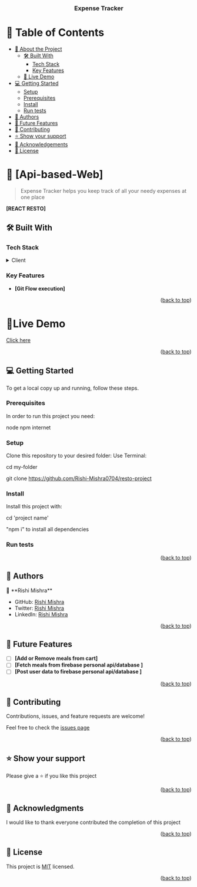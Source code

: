 <a name="readme-top"></a>

<div align="center">

  <h3><b>Expense Tracker</b></h3>

</div>

<!-- TABLE OF CONTENTS -->

# 📗 Table of Contents

- [📖 About the Project](#about-project)
  - [🛠 Built With](#built-with)
    - [Tech Stack](#tech-stack)
    - [Key Features](#key-features)
  - [🚀 Live Demo](#live-demo)
- [💻 Getting Started](#getting-started)
  - [Setup](#setup)
  - [Prerequisites](#prerequisites)
  - [Install](#install)
  - [Run tests](#run-tests)
- [👥 Authors](#authors)
- [🔭 Future Features](#future-features)
- [🤝 Contributing](#contributing)
- [⭐️ Show your support](#support)
- [🙏 Acknowledgements](#acknowledgements)
- [📝 License](#license)

# 📖 [Api-based-Web] <a name="about-project"></a>

> Expense Tracker helps you keep track of all your needy expenses at one place

**[REACT RESTO]**

## 🛠 Built With <a name="built-with"></a>

### Tech Stack <a name="tech-stack"></a>

<details>
<summary>Client</summary>
<ul>
  <li><a href=" # ">React</a></li>    
  <li><a href="# ">CSS modules</a></li>
 </ul>
</details>

### Key Features <a name="key-features"></a>

- **[Git Flow execution]**

<p align="right">(<a href="#readme-top">back to top</a>)</p>

## <h1>🚀Live Demo</h1><a name="Live-Demo" href = "https://expense-racker.onrender.com">Click here</a>

<p align="right">(<a href="#readme-top">back to top</a>)</p>

## 💻 Getting Started <a name="getting-started"></a>

To get a local copy up and running, follow these steps.

### Prerequisites

In order to run this project you need:

node 
npm 
internet

### Setup

Clone this repository to your desired folder:
Use Terminal:

cd my-folder

git clone https://github.com/Rishi-Mishra0704/resto-project

### Install

Install this project with:

cd 'project name'

"npm i" to install all dependencies

### Run tests

<p align="right">(<a href="#readme-top">back to top</a>)</p>


## 👥 Authors <a name="authors"></a>

👤 \*\*Rishi Mishra\*\*

- GitHub: [Rishi Mishra]( https://github.com/Rishi-Mishra0704)
- Twitter: [Rishi Mishra](https://twitter.com/RishiMi31357764)
- LinkedIn: [Rishi Mishra](https://www.linkedin.com/in/rishi-mishra-756718257/)

<p align="right">(<a href="#readme-top">back to top</a>)</p>

## 🔭 Future Features <a name="future-features"></a>

- [ ] **[Add or Remove meals from cart]**
- [ ] **[Fetch meals from firebase personal api/database ]**
- [ ] **[Post user data to firebase personal api/database ]**

<p align="right">(<a href="#readme-top">back to top</a>)</p>


## 🤝 Contributing <a name="contributing"></a>

Contributions, issues, and feature requests are welcome!

Feel free to check the [issues page](../../issues/)

<p align="right">(<a href="#readme-top">back to top</a>)</p>

## ⭐️ Show your support <a name="support"></a>

Please give a ⭐️ if you like this project

<p align="right">(<a href="#readme-top">back to top</a>)</p>

## 🙏 Acknowledgments <a name="acknowledgements"></a>

I would like to thank everyone contributed the completion of this project

<p align="right">(<a href="#readme-top">back to top</a>)</p>

## 📝 License <a name="license"></a>

This project is [MIT](./LICENSE.md) licensed.

<p align="right">(<a href="#readme-top">back to top</a>)</p>
